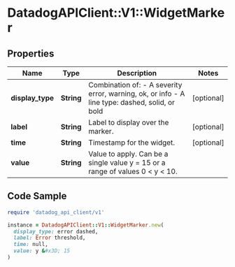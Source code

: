 # DatadogAPIClient::V1::WidgetMarker

## Properties

| Name | Type | Description | Notes |
| ---- | ---- | ----------- | ----- |
| **display_type** | **String** | Combination of:   - A severity error, warning, ok, or info   - A line type: dashed, solid, or bold  | [optional] |
| **label** | **String** | Label to display over the marker. | [optional] |
| **time** | **String** | Timestamp for the widget. | [optional] |
| **value** | **String** | Value to apply. Can be a single value y &#x3D; 15 or a range of values 0 &lt; y &lt; 10. |  |

## Code Sample

```ruby
require 'datadog_api_client/v1'

instance = DatadogAPIClient::V1::WidgetMarker.new(
  display_type: error dashed,
  label: Error threshold,
  time: null,
  value: y &#x3D; 15
)
```

